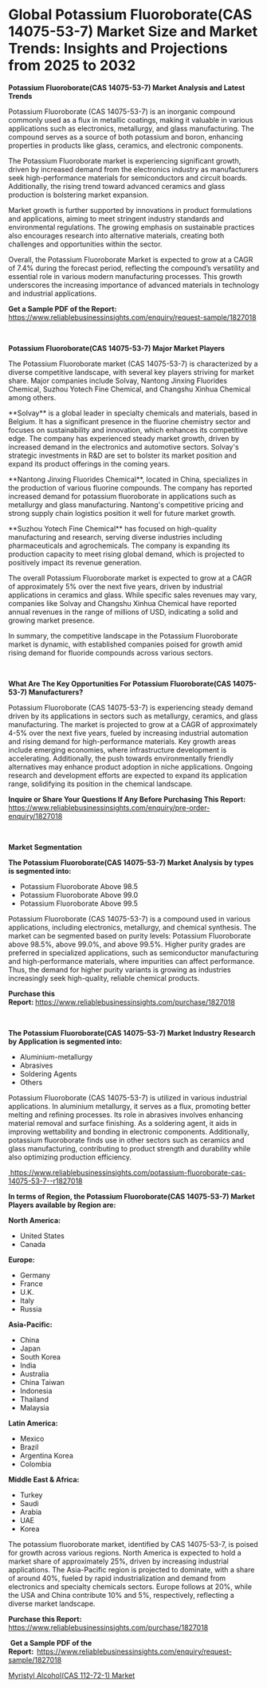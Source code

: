 <p><h1>Global Potassium Fluoroborate(CAS 14075-53-7) Market Size and Market Trends: Insights and Projections from 2025 to 2032</h1></p><p><strong>Potassium Fluoroborate(CAS 14075-53-7) Market Analysis and Latest Trends</strong></p>
<p><p>Potassium Fluoroborate (CAS 14075-53-7) is an inorganic compound commonly used as a flux in metallic coatings, making it valuable in various applications such as electronics, metallurgy, and glass manufacturing. The compound serves as a source of both potassium and boron, enhancing properties in products like glass, ceramics, and electronic components.</p><p>The Potassium Fluoroborate market is experiencing significant growth, driven by increased demand from the electronics industry as manufacturers seek high-performance materials for semiconductors and circuit boards. Additionally, the rising trend toward advanced ceramics and glass production is bolstering market expansion. </p><p>Market growth is further supported by innovations in product formulations and applications, aiming to meet stringent industry standards and environmental regulations. The growing emphasis on sustainable practices also encourages research into alternative materials, creating both challenges and opportunities within the sector. </p><p>Overall, the Potassium Fluoroborate Market is expected to grow at a CAGR of 7.4% during the forecast period, reflecting the compound’s versatility and essential role in various modern manufacturing processes. This growth underscores the increasing importance of advanced materials in technology and industrial applications.</p></p>
<p><strong>Get a Sample PDF of the Report:&nbsp;</strong> <a href="https://www.reliablebusinessinsights.com/enquiry/request-sample/1827018?utm_campaign=2099&utm_medium=2&utm_source=Github&utm_content=ia&utm_term=03022025&utm_id=potassium-fluoroboratecas-14075-53-7">https://www.reliablebusinessinsights.com/enquiry/request-sample/1827018</a></p>
<p>&nbsp;</p>
<p><strong>Potassium Fluoroborate(CAS 14075-53-7) Major Market Players</strong></p>
<p><p>The Potassium Fluoroborate market (CAS 14075-53-7) is characterized by a diverse competitive landscape, with several key players striving for market share. Major companies include Solvay, Nantong Jinxing Fluorides Chemical, Suzhou Yotech Fine Chemical, and Changshu Xinhua Chemical among others.</p><p>**Solvay** is a global leader in specialty chemicals and materials, based in Belgium. It has a significant presence in the fluorine chemistry sector and focuses on sustainability and innovation, which enhances its competitive edge. The company has experienced steady market growth, driven by increased demand in the electronics and automotive sectors. Solvay's strategic investments in R&D are set to bolster its market position and expand its product offerings in the coming years.</p><p>**Nantong Jinxing Fluorides Chemical**, located in China, specializes in the production of various fluorine compounds. The company has reported increased demand for potassium fluoroborate in applications such as metallurgy and glass manufacturing. Nantong's competitive pricing and strong supply chain logistics position it well for future market growth.</p><p>**Suzhou Yotech Fine Chemical** has focused on high-quality manufacturing and research, serving diverse industries including pharmaceuticals and agrochemicals. The company is expanding its production capacity to meet rising global demand, which is projected to positively impact its revenue generation.</p><p>The overall Potassium Fluoroborate market is expected to grow at a CAGR of approximately 5% over the next five years, driven by industrial applications in ceramics and glass. While specific sales revenues may vary, companies like Solvay and Changshu Xinhua Chemical have reported annual revenues in the range of millions of USD, indicating a solid and growing market presence.</p><p>In summary, the competitive landscape in the Potassium Fluoroborate market is dynamic, with established companies poised for growth amid rising demand for fluoride compounds across various sectors.</p></p>
<p>&nbsp;</p>
<p><strong>What Are The Key Opportunities For Potassium Fluoroborate(CAS 14075-53-7) Manufacturers?</strong></p>
<p><p>Potassium Fluoroborate (CAS 14075-53-7) is experiencing steady demand driven by its applications in sectors such as metallurgy, ceramics, and glass manufacturing. The market is projected to grow at a CAGR of approximately 4-5% over the next five years, fueled by increasing industrial automation and rising demand for high-performance materials. Key growth areas include emerging economies, where infrastructure development is accelerating. Additionally, the push towards environmentally friendly alternatives may enhance product adoption in niche applications. Ongoing research and development efforts are expected to expand its application range, solidifying its position in the chemical landscape.</p></p>
<p><strong>Inquire or Share Your Questions If Any Before Purchasing This Report:</strong> <a href="https://www.reliablebusinessinsights.com/enquiry/pre-order-enquiry/1827018?utm_campaign=2099&utm_medium=2&utm_source=Github&utm_content=ia&utm_term=03022025&utm_id=potassium-fluoroboratecas-14075-53-7">https://www.reliablebusinessinsights.com/enquiry/pre-order-enquiry/1827018</a></p>
<p>&nbsp;</p>
<p><strong>Market Segmentation</strong></p>
<p><strong>The Potassium Fluoroborate(CAS 14075-53-7) Market Analysis by types is segmented into:</strong></p>
<p><ul><li>Potassium Fluoroborate Above 98.5</li><li>Potassium Fluoroborate Above 99.0</li><li>Potassium Fluoroborate Above 99.5</li></ul></p>
<p><p>Potassium Fluoroborate (CAS 14075-53-7) is a compound used in various applications, including electronics, metallurgy, and chemical synthesis. The market can be segmented based on purity levels: Potassium Fluoroborate above 98.5%, above 99.0%, and above 99.5%. Higher purity grades are preferred in specialized applications, such as semiconductor manufacturing and high-performance materials, where impurities can affect performance. Thus, the demand for higher purity variants is growing as industries increasingly seek high-quality, reliable chemical products.</p></p>
<p><strong>Purchase this Report:&nbsp;</strong><a href="https://www.reliablebusinessinsights.com/purchase/1827018?utm_campaign=2099&utm_medium=2&utm_source=Github&utm_content=ia&utm_term=03022025&utm_id=potassium-fluoroboratecas-14075-53-7">https://www.reliablebusinessinsights.com/purchase/1827018</a></p>
<p>&nbsp;</p>
<p><strong>The Potassium Fluoroborate(CAS 14075-53-7) Market Industry Research by Application is segmented into:</strong></p>
<p><ul><li>Aluminium-metallurgy</li><li>Abrasives</li><li>Soldering Agents</li><li>Others</li></ul></p>
<p><p>Potassium Fluoroborate (CAS 14075-53-7) is utilized in various industrial applications. In aluminium metallurgy, it serves as a flux, promoting better melting and refining processes. Its role in abrasives involves enhancing material removal and surface finishing. As a soldering agent, it aids in improving wettability and bonding in electronic components. Additionally, potassium fluoroborate finds use in other sectors such as ceramics and glass manufacturing, contributing to product strength and durability while also optimizing production efficiency.</p></p>
<p><a href="https://www.reliablebusinessinsights.com/potassium-fluoroborate-cas-14075-53-7--r1827018?utm_campaign=2099&utm_medium=2&utm_source=Github&utm_content=ia&utm_term=03022025&utm_id=potassium-fluoroboratecas-14075-53-7">&nbsp;https://www.reliablebusinessinsights.com/potassium-fluoroborate-cas-14075-53-7--r1827018</a></p>
<p><strong>In terms of Region, the Potassium Fluoroborate(CAS 14075-53-7) Market Players available by Region are:</strong></p>
<p>
    <p> <strong> North America: </strong>
        <ul>
            <li>United States</li>
            <li>Canada</li>
        </ul>
        </p> 
    <p> <strong> Europe: </strong>
        <ul>
            <li>Germany</li>
            <li>France</li>
            <li>U.K.</li>
            <li>Italy</li>
            <li>Russia</li>
        </ul>
        </p> 
    <p> <strong> Asia-Pacific: </strong>
        <ul>
            <li>China</li>
            <li>Japan</li>
            <li>South Korea</li>
            <li>India</li>
            <li>Australia</li>
            <li>China Taiwan</li>
            <li>Indonesia</li>
            <li>Thailand</li>
            <li>Malaysia</li>
        </ul>
        </p> 
    <p> <strong> Latin America: </strong>
        <ul>
            <li>Mexico</li>
            <li>Brazil</li>
            <li>Argentina Korea</li>
            <li>Colombia</li>
        </ul>
        </p> 
    <p> <strong> Middle East & Africa: </strong>
        <ul>
            <li>Turkey</li>
            <li>Saudi</li>
            <li>Arabia</li>
            <li>UAE</li>
            <li>Korea</li>
        </ul>
    </p>
    </p>
<p><p>The potassium fluoroborate market, identified by CAS 14075-53-7, is poised for growth across various regions. North America is expected to hold a market share of approximately 25%, driven by increasing industrial applications. The Asia-Pacific region is projected to dominate, with a share of around 40%, fueled by rapid industrialization and demand from electronics and specialty chemicals sectors. Europe follows at 20%, while the USA and China contribute 10% and 5%, respectively, reflecting a diverse market landscape.</p></p>
<p><strong>Purchase this Report: </strong><a href="https://www.reliablebusinessinsights.com/purchase/1827018?utm_campaign=2099&utm_medium=2&utm_source=Github&utm_content=ia&utm_term=03022025&utm_id=potassium-fluoroboratecas-14075-53-7">https://www.reliablebusinessinsights.com/purchase/1827018</a></p>
<p>&nbsp;<strong>Get a Sample PDF of the Report:&nbsp;&nbsp;</strong><a href="https://www.reliablebusinessinsights.com/enquiry/request-sample/1827018?utm_campaign=2099&utm_medium=2&utm_source=Github&utm_content=ia&utm_term=03022025&utm_id=potassium-fluoroboratecas-14075-53-7">https://www.reliablebusinessinsights.com/enquiry/request-sample/1827018</a></p>
<p><strong></strong></p>
<p><p><a href="https://github.com/NargisHussain432/Market-Research-Report-List-1/blob/main/myristyl-alcoholcas-112-72-1-market.md?utm_campaign=2099&utm_medium=2&utm_source=Github&utm_content=ia&utm_term=03022025&utm_id=potassium-fluoroboratecas-14075-53-7">Myristyl Alcohol(CAS 112-72-1) Market</a></p></p>